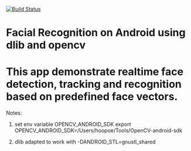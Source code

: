 [![Build Status](https://travis-ci.com/hoopoe/android-vision.svg?branch=master)](https://travis-ci.com/hoopoe/android-vision)

Facial Recognition on Android using dlib and opencv
============

This app demonstrate realtime face detection, tracking and recognition based on predefined face vectors.
============

Notes:
1. set env variable OPENCV_ANDROID_SDK 
export OPENCV_ANDROID_SDK=/Users/hoopoe/Tools/OpenCV-android-sdk

2. dlib adapted to work with -DANDROID_STL=gnustl_shared

